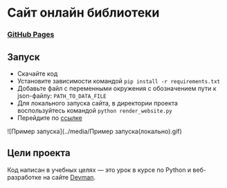 # Сайт онлайн библиотеки
###  [GitHub Pages](https://genmahimmuro.github.io/online_library_site/docs/index1.html)


## Запуск

- Скачайте код
- Установите зависимости командой `pip install -r requirements.txt`
- Добавьте файл с переменными окружения с обозначением пути к json-файлу: `PATH_TO_DATA_FILE`
- Для локального запуска сайта, в директории проекта воспользуйтесь командой `python render_website.py` 
- Перейдите по [ссылке](http://127.0.0.1:5500/pages/index1.html)

![Пример запуска](../media/Пример запуска(локально).gif)

## Цели проекта

Код написан в учебных целях — это урок в курсе по Python и веб-разработке на сайте [Devman](https://dvmn.org).
